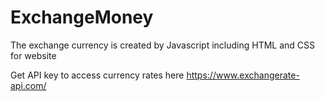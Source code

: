 # ExchangeMoney
The exchange currency is created by Javascript including HTML and CSS for website

Get API key to access currency rates here
https://www.exchangerate-api.com/


